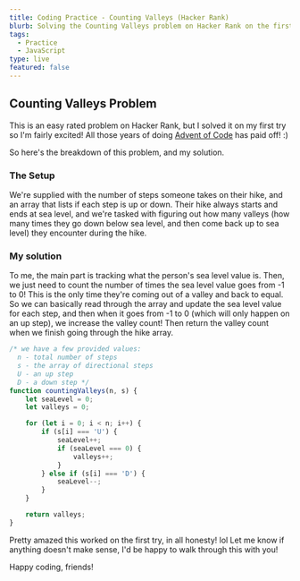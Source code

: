 ```yaml
---
title: Coding Practice - Counting Valleys (Hacker Rank)
blurb: Solving the Counting Valleys problem on Hacker Rank on the first try!
tags:
  - Practice
  - JavaScript
type: live
featured: false
---
```


## Counting Valleys Problem

This is an easy rated problem on Hacker Rank, but I solved it on my first try so I'm fairly excited! All those years of doing [Advent of Code](https://adventofcode.com) has paid off! :)

So here's the breakdown of this problem, and my solution.

### The Setup

We're supplied with the number of steps someone takes on their hike, and an array that lists if each step is up or down. Their hike always starts and ends at sea level, and we're tasked with figuring out how many valleys (how many times they go down below sea level, and then come back up to sea level) they encounter during the hike.

### My solution

To me, the main part is tracking what the person's sea level value is. Then, we just need to count the number of times the sea level value goes from -1 to 0! This is the only time they're coming out of a valley and back to equal. So we can basically read through the array and update the sea level value for each step, and then when it goes from -1 to 0 (which will only happen on an up step), we increase the valley count! Then return the valley count when we finish going through the hike array.

```js
/* we have a few provided values:
  n - total number of steps
  s - the array of directional steps
  U - an up step
  D - a down step */
function countingValleys(n, s) {
    let seaLevel = 0;
    let valleys = 0;

    for (let i = 0; i < n; i++) {
        if (s[i] === 'U') {
            seaLevel++;
            if (seaLevel === 0) {
                valleys++;
            }
        } else if (s[i] === 'D') {
            seaLevel--;
        }
    }

    return valleys;
}
```

Pretty amazed this worked on the first try, in all honesty! lol Let me know if anything doesn't make sense, I'd be happy to walk through this with you!

Happy coding, friends!
